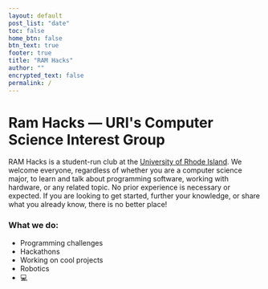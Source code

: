 ```yaml
---
layout: default
post_list: "date"
toc: false
home_btn: false
btn_text: true
footer: true
title: "RAM Hacks"
author: ""
encrypted_text: false
permalink: /
---
```

# Ram Hacks — URI's Computer Science Interest Group

RAM Hacks is a student-run club at the [University of Rhode Island](https://cs.uri.edu). We welcome everyone, regardless of whether you are a computer science major, to learn and talk about programming software, working with hardware, or any related topic. No prior experience is necessary or expected. If you are looking to get started, further your knowledge, or share what you already know, there is no better place!

### What we do:

* Programming challenges
* Hackathons
* Working on cool projects
* Robotics
* 💻

